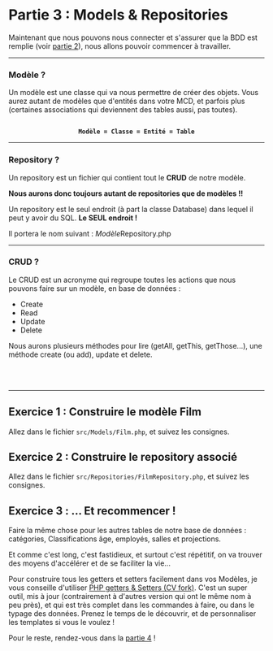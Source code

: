 # Partie 3 : Models & Repositories
Maintenant que nous pouvons nous connecter et s'assurer que la BDD est remplie (voir [partie 2](<partie 2.md>)), nous allons pouvoir commencer à travailler.

---
### Modèle ?
Un modèle est une classe qui va nous permettre de créer des objets. Vous aurez autant de modèles que d'entités dans votre MCD, et parfois plus (certaines associations qui deviennent des tables aussi, pas toutes).
<center><code><b>
 Modèle = Classe = Entité = Table 
</code></b></center>

---
### Repository ?
Un repository est un fichier qui contient tout le **CRUD** de notre modèle.

**Nous aurons donc toujours autant de repositories que de modèles !!**

Un repository est le seul endroit (à part la classe Database) dans lequel il peut y avoir du SQL. **Le SEUL endroit !**

Il portera le nom suivant : *Modèle*Repository.php

---
### CRUD ?
Le CRUD est un acronyme qui regroupe toutes les actions que nous pouvons faire sur un modèle, en base de données :
- Create
- Read
- Update
- Delete

Nous aurons plusieurs méthodes pour lire (getAll, getThis, getThose...), une méthode create (ou add), update et delete.

<br><br>

---
## Exercice 1 : Construire le modèle Film
Allez dans le fichier `src/Models/Film.php`, et suivez les consignes.

## Exercice 2 : Construire le repository associé
Allez dans le fichier `src/Repositories/FilmRepository.php`, et suivez les consignes.

## Exercice 3 : ... Et recommencer !
Faire la même chose pour les autres tables de notre base de données : catégories, Classifications âge, employés, salles et projections.

Et comme c'est long, c'est fastidieux, et surtout c'est répétitif, on va trouver des moyens d'accélérer et de se faciliter la vie... 

Pour construire tous les getters et setters facilement dans vos Modèles, je vous conseille d'utiliser [PHP getters & Setters (CV fork)](https://marketplace.visualstudio.com/items?itemName=cvergne.vscode-php-getters-setters-cv). 
C'est un super outil, mis à jour (contrairement à d'autres version qui ont le même nom à peu près), et qui est très complet dans les commandes à faire, ou dans le typage des données. Prenez le temps de le découvrir, et de personnaliser les templates si vous le voulez !

Pour le reste, rendez-vous dans la [partie 4](<partie 4.md>) !